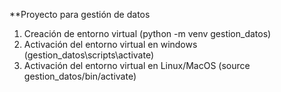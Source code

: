 \*\*Proyecto para gestión de datos

1. Creación de entorno virtual (python -m venv gestion_datos)
2. Activación del entorno virtual en windows (gestion_datos\scripts\activate)
3. Activación del entorno virtual en Linux/MacOS (source gestion_datos/bin/activate)
